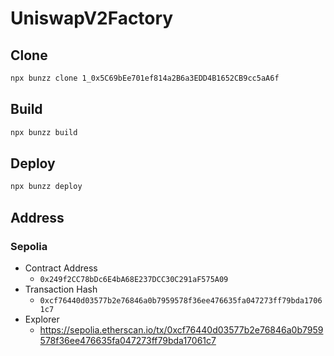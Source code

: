 # UniswapV2Factory

## Clone

```sh
npx bunzz clone 1_0x5C69bEe701ef814a2B6a3EDD4B1652CB9cc5aA6f
```

## Build

```sh
npx bunzz build
```

## Deploy

```sh
npx bunzz deploy
```

## Address

### Sepolia

- Contract Address
  - `0x249f2CC78bDc6E4bA68E237DCC30C291aF575A09`
- Transaction Hash
  - `0xcf76440d03577b2e76846a0b7959578f36ee476635fa047273ff79bda17061c7`
- Explorer
  - https://sepolia.etherscan.io/tx/0xcf76440d03577b2e76846a0b7959578f36ee476635fa047273ff79bda17061c7
